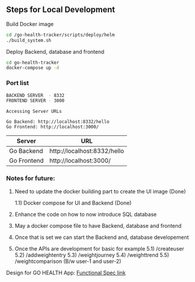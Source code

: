 ## Steps for Local Development

Build Docker image
```bash
cd /go-health-tracker/scripts/deploy/helm
./build_system.sh
```

Deploy Backend, database and frontend
```bash
cd go-health-tracker
docker-compose up -d
```
### Port list
```bash
BACKEND SERVER  - 8332
FRONTEND SERVER - 3000
```

```
Accessing Server URLs

Go Backend: http://localhost:8332/hello
Go Frontend: http://localhost:3000/
```
| Server    | URL    |
|--------------|--------------|
| Go Backend  | http://localhost:8332/hello  | 
| Go Frontend  | http://localhost:3000/  |


### Notes for future:

1) Need to update the docker building part to create the UI image (Done)
    
    1.1) Docker compose for UI and Backend (Done)
2) Enhance the code on how to now introduce SQL database
3) May a docker compose file to have Backend, database and frontend
4) Once that is set we can start the Backend and, database developement
5) Once the APIs are development for basic for example
    5.1) /createuser
    5.2) /addweightentry
    5.3) /weightjourney
    5.4) /weighttrend
    5.5) /weightcomparison (B/w user-1 and user-2)

Design for GO HEALTH App: [Functional Spec link](https://mysidehussle.notion.site/Go-Health-Technical-Design-Document-14ddfe6efb398057a0c2f4a09c86284b)
